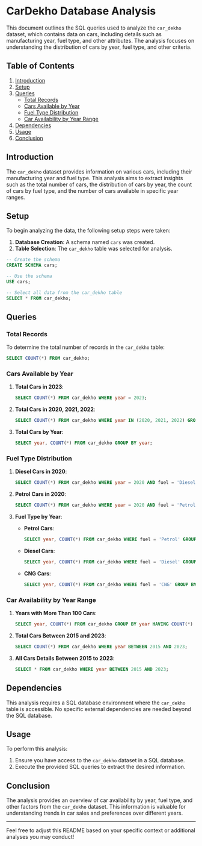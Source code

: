 # CarDekho Database Analysis

This document outlines the SQL queries used to analyze the `car_dekho` dataset, which contains data on cars, including details such as manufacturing year, fuel type, and other attributes. The analysis focuses on understanding the distribution of cars by year, fuel type, and other criteria.

## Table of Contents

1. [Introduction](#introduction)
2. [Setup](#setup)
3. [Queries](#queries)
   - [Total Records](#total-records)
   - [Cars Available by Year](#cars-available-by-year)
   - [Fuel Type Distribution](#fuel-type-distribution)
   - [Car Availability by Year Range](#car-availability-by-year-range)
4. [Dependencies](#dependencies)
5. [Usage](#usage)
6. [Conclusion](#conclusion)

## Introduction

The `car_dekho` dataset provides information on various cars, including their manufacturing year and fuel type. This analysis aims to extract insights such as the total number of cars, the distribution of cars by year, the count of cars by fuel type, and the number of cars available in specific year ranges.

## Setup

To begin analyzing the data, the following setup steps were taken:
1. **Database Creation**: A schema named `cars` was created.
2. **Table Selection**: The `car_dekho` table was selected for analysis.

```sql
-- Create the schema
CREATE SCHEMA cars;

-- Use the schema
USE cars;

-- Select all data from the car_dekho table
SELECT * FROM car_dekho;
```

## Queries

### Total Records

To determine the total number of records in the `car_dekho` table:
```sql
SELECT COUNT(*) FROM car_dekho;
```

### Cars Available by Year

1. **Total Cars in 2023**:
   ```sql
   SELECT COUNT(*) FROM car_dekho WHERE year = 2023;
   ```

2. **Total Cars in 2020, 2021, 2022**:
   ```sql
   SELECT COUNT(*) FROM car_dekho WHERE year IN (2020, 2021, 2022) GROUP BY year;
   ```

3. **Total Cars by Year**:
   ```sql
   SELECT year, COUNT(*) FROM car_dekho GROUP BY year;
   ```

### Fuel Type Distribution

1. **Diesel Cars in 2020**:
   ```sql
   SELECT COUNT(*) FROM car_dekho WHERE year = 2020 AND fuel = 'Diesel';
   ```

2. **Petrol Cars in 2020**:
   ```sql
   SELECT COUNT(*) FROM car_dekho WHERE year = 2020 AND fuel = 'Petrol';
   ```

3. **Fuel Type by Year**:
   - **Petrol Cars**:
     ```sql
     SELECT year, COUNT(*) FROM car_dekho WHERE fuel = 'Petrol' GROUP BY year;
     ```

   - **Diesel Cars**:
     ```sql
     SELECT year, COUNT(*) FROM car_dekho WHERE fuel = 'Diesel' GROUP BY year;
     ```

   - **CNG Cars**:
     ```sql
     SELECT year, COUNT(*) FROM car_dekho WHERE fuel = 'CNG' GROUP BY year;
     ```

### Car Availability by Year Range

1. **Years with More Than 100 Cars**:
   ```sql
   SELECT year, COUNT(*) FROM car_dekho GROUP BY year HAVING COUNT(*) > 100;
   ```

2. **Total Cars Between 2015 and 2023**:
   ```sql
   SELECT COUNT(*) FROM car_dekho WHERE year BETWEEN 2015 AND 2023;
   ```

3. **All Cars Details Between 2015 to 2023**:
   ```sql
   SELECT * FROM car_dekho WHERE year BETWEEN 2015 AND 2023;
   ```

## Dependencies

This analysis requires a SQL database environment where the `car_dekho` table is accessible. No specific external dependencies are needed beyond the SQL database.

## Usage

To perform this analysis:
1. Ensure you have access to the `car_dekho` dataset in a SQL database.
2. Execute the provided SQL queries to extract the desired information.

## Conclusion

The analysis provides an overview of car availability by year, fuel type, and other factors from the `car_dekho` dataset. This information is valuable for understanding trends in car sales and preferences over different years.

---

Feel free to adjust this README based on your specific context or additional analyses you may conduct!
